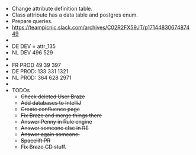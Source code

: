 - Change attribute definition table.
- Class attribute has a data table and postgres enum.
- Prepare queries.
- https://teampicnic.slack.com/archives/C02R2FX59JT/p1714483067487449
-
- DE DEV = attr_135
- NL DEV 496 529
-
- FR PROD 49 39  397
- DE PROD: 133 331 1321
- NL PROD: 364 628 2971
-
- TODOs
	- ~~Check deleted User Braze~~
	- ~~Add databases to IntelliJ~~
	- ~~Create confluence page~~
	- ~~Fix Braze and merge things there~~
	- ~~Answer Penny in Rule engine~~
	- ~~Answer someone else in RE~~
	- ~~Answer again someone.~~
	- ~~Spacelift PR~~
	- ~~Fix Braze CD stuff.~~